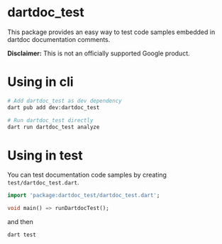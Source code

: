 # dartdoc_test

This package provides an easy way to test code samples embedded in dartdoc
documentation comments.

**Disclaimer:** This is not an officially supported Google product.

# Using in cli

```bash
# Add dartdoc_test as dev dependency
dart pub add dev:dartdoc_test

# Run dartdoc_test directly
dart run dartdoc_test analyze
```

# Using in test

You can test documentation code samples by creating `test/dartdoc_test.dart`.

```dart
import 'package:dartdoc_test/dartdoc_test.dart';

void main() => runDartdocTest();
```

and then

```bash
dart test
```
